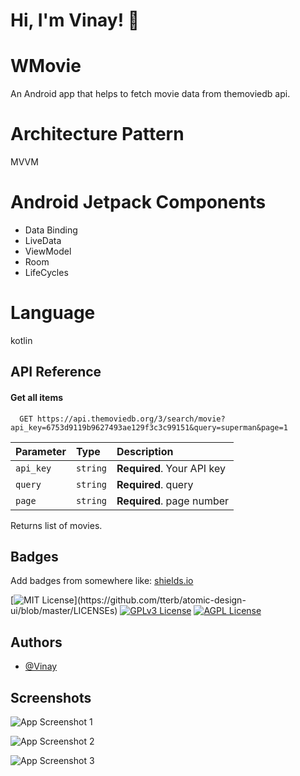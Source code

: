 
# Hi, I'm Vinay! 👋 

  
# WMovie

An Android app that helps to fetch movie data from themoviedb api.

# Architecture Pattern

MVVM

# Android Jetpack Components
* Data Binding 
* LiveData
* ViewModel
* Room
* LifeCycles

# Language 
kotlin


## API Reference

#### Get all items

```http
  GET https://api.themoviedb.org/3/search/movie?api_key=6753d9119b9627493ae129f3c3c99151&query=superman&page=1
```

| Parameter | Type     | Description                |
| :-------- | :------- | :------------------------- |
| `api_key` | `string` | **Required**. Your API key |
| `query` | `string` | **Required**. query |
| `page` | `string` | **Required**. page number |


Returns list of movies.

  
## Badges

Add badges from somewhere like: [shields.io](https://shields.io/)

[![MIT License](https://img.shields.io/apm/l/atomic-design-ui.svg?)](https://github.com/tterb/atomic-design-ui/blob/master/LICENSEs)
[![GPLv3 License](https://img.shields.io/badge/License-GPL%20v3-yellow.svg)](https://opensource.org/licenses/)
[![AGPL License](https://img.shields.io/badge/license-AGPL-blue.svg)](http://www.gnu.org/licenses/agpl-3.0)

  
## Authors

- [@Vinay](https://github.com/vinaykumar2197)

  
## Screenshots

![App Screenshot 1](https://raw.githubusercontent.com/vinaykumar2197/wmovie/master/app/src/main/assets/1.jpeg)




![App Screenshot 2](https://raw.githubusercontent.com/vinaykumar2197/wmovie/master/app/src/main/assets/2.jpeg)




![App Screenshot 3](https://raw.githubusercontent.com/vinaykumar2197/wmovie/master/app/src/main/assets/3.jpeg)

  